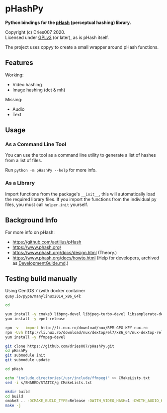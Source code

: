 # pHashPy

**Python bindings for the [pHash](https://github.com/aetilius/pHash) (perceptual hashing) library.**

Copyright (c) Dries007 2020. \
Licensed under [GPLv3](COPYING) (or later), as is pHash itself.

The project uses cppyy to create a small wrapper around pHash functions.

## Features

Working:
 
- Video hashing
- Image hashing (dct & mh)

Missing:

- Audio
- Text

## Usage

### As a Command Line Tool

You can use the tool as a command line utility to generate a list of hashes from a list of files.

Run `python -m pHashPy --help` for more info.

### As a Library

Import functions from the package's `__init__`, this will automatically load the required library files.
If you import the functions from the individual py files, you must call `helper.init` yourself. 

## Background Info

For more info on pHash:
    
- https://github.com/aetilius/pHash
- https://www.phash.org/
- https://www.phash.org/docs/design.html (Theory.)
- https://www.phash.org/docs/howto.html (Help for developers, archived as [DevelopmentGuide.md](./DevelopmentGuide.md).)

## Testing build manually

Using CentOS 7 (with docker container `quay.io/pypa/manylinux2014_x86_64`):

```bash
cd

yum install -y cmake3 libpng-devel libjpeg-turbo-devel libsamplerate-devel libsndfile-devel libtiff-devel libvdpau-devel libvorbis-devel
yum install -y epel-release

rpm -v --import http://li.nux.ro/download/nux/RPM-GPG-KEY-nux.ro
rpm -Uvh http://li.nux.ro/download/nux/dextop/el7/x86_64/nux-dextop-release-0-5.el7.nux.noarch.rpm
yum install -y ffmpeg-devel

git clone https://github.com/dries007/pHashPy.git
cd pHashPy
git submodule init
git submodule update

cd pHash

echo "include_directories(/usr/include/ffmpeg)" >> CMakeLists.txt
sed -i s/SHARED/STATIC/g CMakeLists.txt

mkdir build
cd build
cmake3 .. -DCMAKE_BUILD_TYPE=Release -DWITH_VIDEO_HASH=1 -DWITH_AUDIO_HASH=1
make -j
```
